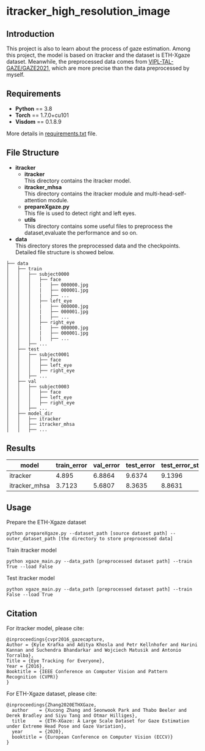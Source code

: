 # itracker_high_resolution_image
## Introduction
This project is also to learn about the process of gaze estimation. Among this project, the model is based on itracker and the dataset is ETH-Xgaze dataset. Meanwhile, the preprocessed data comes from [VIPL-TAL-GAZE/GAZE2021](https://github.com/VIPL-TAL-GAZE/GAZE2021), which are more precise than the data preprocessed by myself.
## Requirements
* **Python** == 3.8
* **Torch** == 1.7.0+cu101
* **Visdom** == 0.1.8.9  

More details in [requirements.txt](itracker_preprocessed_image/requirements.txt) file.
## File Structure
* **itracker** 
    * **itracker**   
    This directory contains the itracker model.
    * **itracker_mhsa**  
    This directory contains the itracker module and multi-head-self-attention module.
    * **prepareXgaze.py**   
    This file is used to detect right and left eyes.
    * **utils**  
    This directory contains some useful files to preprocess the dataset,evaluate the performance and so on.
* **data**  
This directory stores the preprocessed data and the checkpoints. Detailed file structure is showed below.
```
├── data			
│   ├── train
│   │   ├── subject0000
│   │   │   ├── face
│   │   │   |   ├── 000000.jpg
│   │   │   |   ├── 000001.jpg
│   │   │   |   ├── ...  
│   │   │   ├── left_eye
│   │   │   |   ├── 000000.jpg
│   │   │   |   ├── 000001.jpg
│   │   │   |   ├── ... 
│   │   │   ├── right_eye
│   │   │   |   ├── 000000.jpg
│   │   │   |   ├── 000001.jpg
│   │   │   |   ├── ... 
│   │   ├── ...
│   ├── test
│   │   ├── subject0001
│   │   │   ├── face 
│   │   │   ├── left_eye
│   │   │   ├── right_eye
│   │   ├── ...
│   ├── val
│   │   ├── subject0003
│   │   │   ├── face 
│   │   │   ├── left_eye
│   │   │   ├── right_eye
│   │   ├── ...
│   ├── model_dir
│   │   ├── itracker
│   │   ├── itracker_mhsa
│   │   ├── ...
```
## Results
 model  | train_error  | val_error  | test_error  | test_error_std
 ---- | ----- | ------ | ------ | ------  
 itracker  | 4.895 | 6.8864 | 9.6374 | 9.1396 
 itracker_mhsa  | 3.7123 | 5.6807 | 8.3635 | 8.8631  
## Usage
Prepare the ETH-Xgaze dataset
```
python prepareXgaze.py --dataset_path [source dataset path] --outer_dataset_path [the directory to store preprocessed data]
```
Train itracker model
```
python xgaze_main.py --data_path [preprocessed dataset path] --train True --load False
```
Test itracker model
```
python xgaze_main.py --data_path [preprocessed dataset path] --train False --load True
```
## Citation
For itracker model, please cite:
```
@inproceedings{cvpr2016_gazecapture,
Author = {Kyle Krafka and Aditya Khosla and Petr Kellnhofer and Harini Kannan and Suchendra Bhandarkar and Wojciech Matusik and Antonio Torralba},
Title = {Eye Tracking for Everyone},
Year = {2016},
Booktitle = {IEEE Conference on Computer Vision and Pattern Recognition (CVPR)}
}
```
For ETH-Xgaze dataset, please cite:
```
@inproceedings{Zhang2020ETHXGaze,
  author    = {Xucong Zhang and Seonwook Park and Thabo Beeler and Derek Bradley and Siyu Tang and Otmar Hilliges},
  title     = {ETH-XGaze: A Large Scale Dataset for Gaze Estimation under Extreme Head Pose and Gaze Variation},
  year      = {2020},
  booktitle = {European Conference on Computer Vision (ECCV)}
}
```
